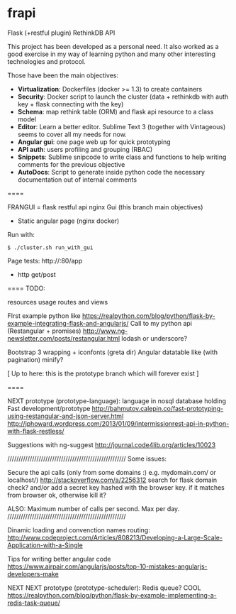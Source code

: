 frapi
=====

Flask (+restful plugin) RethinkDB API

This project has been developed as a personal need.
It also worked as a good exercise in my way of learning python
and many other interesting technologies and protocol.

Those have been the main objectives:

* **Virtualization**: Dockerfiles (docker >= 1.3) to create containers
* **Security**: Docker script to launch the cluster (data + rethinkdb with auth key + flask connecting with the key)
* **Schema**: map rethink table (ORM) and flask api resource to a class model
* **Editor**: Learn a better editor. Sublime Text 3 (together with Vintageous) seems to cover all my needs for now.
* **Angular gui**: one page web up for quick prototyping
* **API auth**: users profiling and grouping (RBAC)
* **Snippets**: Sublime snipcode to write class and functions to help writing comments for the previous objective
* **AutoDocs**: Script to generate inside python code the necessary documentation out of internal comments

====

FRANGUI = flask restful api nginx Gui
(this branch main objectives)

* Static angular page (nginx docker)

Run with:
```
$ ./cluster.sh run_with_gui
```

Page tests:
http://<host>:80/app

* http get/post

====
TODO:

resources usage
routes and views

FIrst example python like
    https://realpython.com/blog/python/flask-by-example-integrating-flask-and-angularjs/
Call to my python api (Restangular + promises)
    http://www.ng-newsletter.com/posts/restangular.html
    lodash or underscore?

Bootstrap 3 wrapping + iconfonts (greta dir)
Angular datatable like (with pagination)
minify?

[ Up to here: this is the prototype branch which will forever exist ]

====

NEXT prototype (prototype-language):
language in nosql database holding
Fast development/prototype
http://bahmutov.calepin.co/fast-prototyping-using-restangular-and-json-server.html
http://jphoward.wordpress.com/2013/01/09/intermissionrest-api-in-python-with-flask-restless/

Suggestions with ng-suggest
http://journal.code4lib.org/articles/10023

/////////////////////////////////////////////////////
Some issues:

Secure the api calls (only from some domains :) e.g. mydomain.com/ or localhost/)
http://stackoverflow.com/a/2256312
search for flask domain check?
and/or
add a secret key hashed with the browser key.
if it matches from browser ok, otherwise kill it?

ALSO:
Maximum number of calls per second.
Max per day.
/////////////////////////////////////////////////////



Dinamic loading and convenction names routing:
http://www.codeproject.com/Articles/808213/Developing-a-Large-Scale-Application-with-a-Single

Tips for writing better angular code
https://www.airpair.com/angularjs/posts/top-10-mistakes-angularjs-developers-make

NEXT NEXT prototype (prototype-scheduler):
Redis queue? COOL
https://realpython.com/blog/python/flask-by-example-implementing-a-redis-task-queue/
